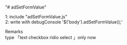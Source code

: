 "# adSetFormValue"

1: include "adSetFormValue.js"<br>
2: write  with debugConsole  '$('body').adSetFormValue();'

Remarks<br>
  type 「text checkbox ridio select 」only now
